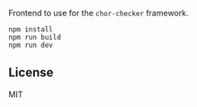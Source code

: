 Frontend to use for the `chor-checker` framework.

```shell
npm install
npm run build
npm run dev
```

## License

MIT
